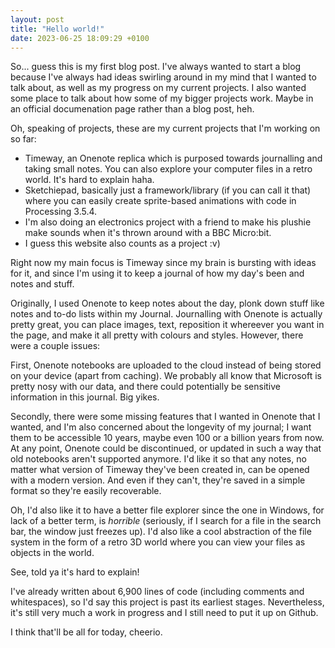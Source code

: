 ```yaml
---
layout: post
title: "Hello world!"
date: 2023-06-25 18:09:29 +0100
---
```


So... guess this is my first blog post. I've always wanted to start a blog because I've always had ideas swirling around in my mind that I wanted to talk about, as well as my progress on my current projects. I also wanted some place to talk about how some of my bigger projects work. Maybe in an official documenation page rather than a blog post, heh.

Oh, speaking of projects, these are my current projects that I'm working on so far:
- Timeway, an Onenote replica which is purposed towards journalling and taking small notes. You can also explore your computer files in a retro world. It's hard to explain haha.
- Sketchiepad, basically just a framework/library (if you can call it that) where you can easily create sprite-based animations with code in Processing 3.5.4.
- I'm also doing an electronics project with a friend to make his plushie make sounds when it's thrown around with a BBC Micro:bit.
- I guess this website also counts as a project :v)

Right now my main focus is Timeway since my brain is bursting with ideas for it, and since I'm using it to keep a journal of how my day's been and notes and stuff.

Originally, I used Onenote to keep notes about the day, plonk down stuff like notes and to-do lists within my Journal. Journalling with Onenote is actually pretty great, you can place images, text, reposition it whereever you want in the page, and make it all pretty with colours and styles. However, there were a couple issues:

First, Onenote notebooks are uploaded to the cloud instead of being stored on your device (apart from caching). We probably all know that Microsoft is pretty nosy with our data, and there could potentially be sensitive information in this journal. Big yikes.

Secondly, there were some missing features that I wanted in Onenote that I wanted, and I'm also concerned about the longevity of my journal; I want them to be accessible 10 years, maybe even 100 or a billion years from now. At any point, Onenote could be discontinued, or updated in such a way that old notebooks aren't supported anymore. I'd like it so that any notes, no matter what version of Timeway they've been created in, can be opened with a modern version. And even if they can't, they're saved in a simple format so they're easily recoverable.

Oh, I'd also like it to have a better file explorer since the one in Windows, for lack of a better term, is *horrible* (seriously, if I search for a file in the search bar, the window just freezes up). I'd also like a cool abstraction of the file system in the form of a retro 3D world where you can view your files as objects in the world.

See, told ya it's hard to explain!

I've already written about 6,900 lines of code (including comments and whitespaces), so I'd say this project is past its earliest stages. Nevertheless, it's still very much a work in progress and I still need to put it up on Github.

I think that'll be all for today, cheerio.
